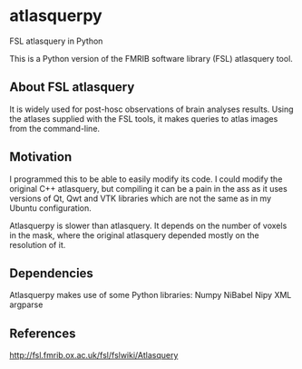 atlasquerpy
===========

FSL atlasquery in Python

This is a Python version of the FMRIB software library (FSL) atlasquery tool.

About FSL atlasquery
--------------------

It is widely used for post-hosc observations of brain analyses results. 
Using the atlases supplied with the FSL tools, it makes queries to atlas images
from the command-line.

Motivation
----------
I programmed this to be able to easily modify its code.
I could modify the original C++ atlasquery, but compiling it can be a pain in
the ass as it uses versions of Qt, Qwt and VTK libraries which are not the same
as in my Ubuntu configuration.


Atlasquerpy is slower than atlasquery. It depends on the number of voxels in the
mask, where the original atlasquery depended mostly on the resolution of it.

Dependencies
------------
Atlasquerpy makes use of some Python libraries:
Numpy
NiBabel
Nipy
XML
argparse

References
----------
http://fsl.fmrib.ox.ac.uk/fsl/fslwiki/Atlasquery
